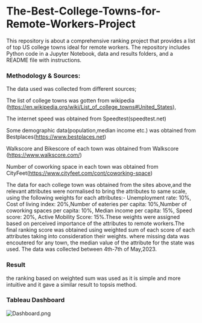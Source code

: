 # The-Best-College-Towns-for-Remote-Workers-Project
This repository is about a comprehensive ranking project that provides a list of top US college towns ideal for remote workers. The repository includes Python code in a Jupyter Notebook, data and results folders, and a README file with instructions. 

### Methodology & Sources: 
The data used was collected from different sources; 

The list of college towns was gotten from wikipedia (https://en.wikipedia.org/wiki/List_of_college_towns#United_States),

The internet speed was obtained from Speedtest(speedtest.net)

Some demographic data(population,median income etc.) was obtained from Bestplaces(https://www.bestplaces.net)

Walkscore and Bikescore of each town was obtained from Walkscore (https://www.walkscore.com/)

Number of coworking space in each town was obtained from CityFeet(https://www.cityfeet.com/cont/coworking-space)

The data for each college town was obtained from the sites above,and the relevant attributes were normalised to bring   the attributes to same scale, using the following weights for each attributes:- Unemployment rate: 10%, Cost of living   index: 20%,Number of eateries per capita: 10%,Number of coworking spaces per capita: 10%, Median income per capita: 15%,
Speed score: 20%, Active Mobility Score: 15%.These weights were assigned based on perceived importance of the attributes to remote workers.The final ranking score was obtained using weighted sum of each score of each attributes taking into  consideration their weights. where missing data was encoutered for any town, the median value of the attribute for the  state was used.
The data was collected between 4th-7th of May,2023.

### Result
the ranking based on weighted sum was used as it is simple and more intuitive and it gave a similar result to topsis method.

### Tableau Dashboard
![Dashboard.png](https://github.com/vaadewoyin/The-Best-College-Towns-for-Remote-Workers-Project/blob/main/Dashboard.png)
